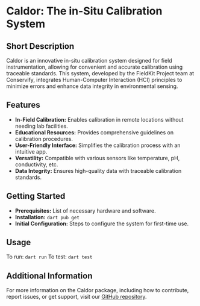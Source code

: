# Caldor: The in-Situ Calibration System

## Short Description
Caldor is an innovative in-situ calibration system designed for field instrumentation, allowing for convenient and accurate calibration using traceable standards. This system, developed by the FieldKit Project team at Conservify, integrates Human-Computer Interaction (HCI) principles to minimize errors and enhance data integrity in environmental sensing.

## Features
- **In-Field Calibration:** Enables calibration in remote locations without needing lab facilities.
- **Educational Resources:** Provides comprehensive guidelines on calibration procedures.
- **User-Friendly Interface:** Simplifies the calibration process with an intuitive app.
- **Versatility:** Compatible with various sensors like temperature, pH, conductivity, etc.
- **Data Integrity:** Ensures high-quality data with traceable calibration standards.

## Getting Started
- **Prerequisites:** List of necessary hardware and software.
- **Installation:** 
    `dart pub get`
- **Initial Configuration:** Steps to configure the system for first-time use.

## Usage
To run: `dart run`
To test: `dart test`

## Additional Information
For more information on the Caldor package, including how to contribute, report issues, or get support, visit our [GitHub repository](https://github.com/fieldkit/caldor).